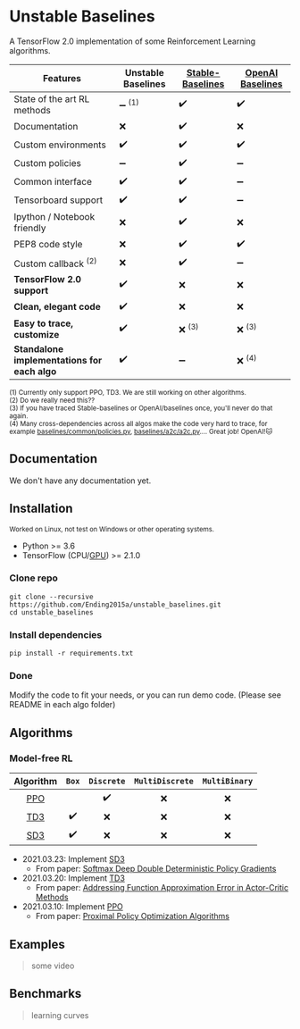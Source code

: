 # Unstable Baselines

A TensorFlow 2.0 implementation of some Reinforcement Learning algorithms.



| **Features**                   | Unstable Baselines                | [**Stable-Baselines**](https://github.com/hill-a/stable-baselines) | [**OpenAI Baselines**](https://github.com/openai/baselines) |
| ------------------------------ | --------------------------------- | ------------------- | ------------------ |
| State of the art RL methods    | :heavy_minus_sign: <sup>(1)</sup> | :heavy_check_mark:  | :heavy_check_mark: |
| Documentation                  | :x:                               | :heavy_check_mark:  | :x:                |
| Custom environments            | :heavy_check_mark:                | :heavy_check_mark:  | :heavy_check_mark: |
| Custom policies                | :heavy_minus_sign:                | :heavy_check_mark:  | :heavy_minus_sign: |
| Common interface               | :heavy_check_mark:                | :heavy_check_mark:  | :heavy_minus_sign: |
| Tensorboard support            | :heavy_check_mark:                | :heavy_check_mark:  | :heavy_minus_sign: |
| Ipython / Notebook friendly    | :x:                               | :heavy_check_mark:  | :x:                |
| PEP8 code style                | :x:                               | :heavy_check_mark:  | :heavy_check_mark: |
| Custom callback <sup>(2)</sup> | :x:                               | :heavy_check_mark:  | :heavy_minus_sign: |
| **TensorFlow 2.0 support**     | :heavy_check_mark:                | :x:                 | :x:                |
| **Clean, elegant code**        | :heavy_check_mark:                | :x:                 | :x:                |
| **Easy to trace, customize**   | :heavy_check_mark:                | :x: <sup>(3)</sup>  | :x: <sup>(3)</sup> |            
| **Standalone implementations for each algo** | :heavy_check_mark:  | :heavy_minus_sign:  | :x: <sup>(4)</sup> |


<sup>(1) Currently only support PPO, TD3. We are still working on other algorithms.</sup><br>
<sup>(2) Do we really need this?? </sup><br>
<sup>(3) If you have traced Stable-baselines or OpenAI/baselines once, you'll never do that again.</sup><br>
<sup>(4) Many cross-dependencies across all algos make the code very hard to trace, for example [baselines/common/policies.py](https://github.com/openai/baselines/blob/master/baselines/common/policies.py#L3), [baselines/a2c/a2c.py](https://github.com/openai/baselines/blob/master/baselines/a2c/a2c.py#L14).... Great job! OpenAI!:cat:</sup><br>


## Documentation
We don't have any documentation yet.

## Installation
<sup>Worked on Linux, not test on Windows or other operating systems.</sup><br>
* Python >= 3.6
* TensorFlow (CPU/[GPU](https://www.tensorflow.org/install/source#gpu)) >= 2.1.0

### Clone repo

```
git clone --recursive https://github.com/Ending2015a/unstable_baselines.git
cd unstable_baselines
```

### Install dependencies
```
pip install -r requirements.txt
```

### Done

Modify the code to fit your needs, or you can run demo code. (Please see README in each algo folder)

## Algorithms

### Model-free RL



| Algorithm                     | `Box`              | `Discrete`         | `MultiDiscrete`    | `MultiBinary`      |
|:-----------------------------:|:------------------:|:------------------:|:------------------:|:------------------:|
| [PPO](unstable_baselines/ppo) |                    | :heavy_check_mark: | :x:                | :x:                |
| [TD3](unstable_baselines/td3) | :heavy_check_mark: | :x:                | :x:                | :x:                |
| [SD3](unstable_baselines/sd3) | :heavy_check_mark: | :x:                | :x:                | :x:                |


* 2021.03.23: Implement [SD3](unstable_baselines/sd3)
  * From paper: [Softmax Deep Double Deterministic Policy Gradients](https://arxiv.org/abs/2010.09177)
* 2021.03.20: Implement [TD3](unstable_baselines/td3)
  * From paper: [Addressing Function Approximation Error in Actor-Critic Methods](https://arxiv.org/abs/1802.09477)
* 2021.03.10: Implement [PPO](unstable_baselines/ppo)
  * From paper: [Proximal Policy Optimization Algorithms](https://arxiv.org/abs/1707.06347)

<!---
### Distributional RL

| Algorithm | `Box`              | `Discrete`         | `MultiDiscrete`    | `MultiBinary`      |
|:-----------:|:--------------------:|:--------------------:|:--------------------:|:--------------------:|
| C51 |   |   | :x: | :x: |
| IQN |   |   | :x: | :x: |


### Hierarchical RL

| Algorithm | `Box`              | `Discrete`         | `MultiDiscrete`    | `MultiBinary`      |
|:-----------:|:--------------------:|:--------------------:|:--------------------:|:--------------------:|


### Other RL

| Algorithm | `Box`              | `Discrete`         | `MultiDiscrete`    | `MultiBinary`      |
|:-----------:|:--------------------:|:--------------------:|:--------------------:|:--------------------:|

--->
## Examples

> some video

## Benchmarks

> learning curves
